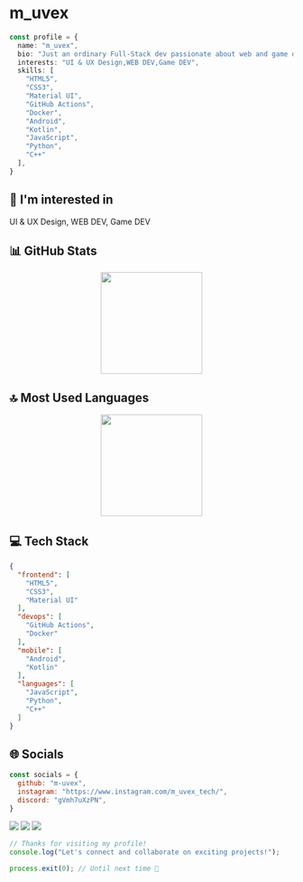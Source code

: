 # m_uvex

```typescript
const profile = {
  name: "m_uvex",
  bio: "Just an ordinary Full-Stack dev passionate about web and game dev.",
  interests: "UI & UX Design,WEB DEV,Game DEV",
  skills: [
    "HTML5",
    "CSS3",
    "Material UI",
    "GitHub Actions",
    "Docker",
    "Android",
    "Kotlin",
    "JavaScript",
    "Python",
    "C++"
  ],
}
```

## 👀 I'm interested in

UI & UX Design, WEB DEV, Game DEV

## 📊 GitHub Stats

<!-- ⚠️ Important: Replace 'm-uvex' with your actual GitHub username in the URL below -->
<div align="center">
  <img height="180em" src="https://github-readme-stats.vercel.app/api?username=m-uvex&show_icons=true&theme=dark&include_all_commits=true&count_private=true"/>
</div>

## 🔝 Most Used Languages

<!-- ⚠️ Important: Replace 'm-uvex' with your actual GitHub username in the URL below -->
<div align="center">
  <img height="180em" src="https://github-readme-stats.vercel.app/api/top-langs/?username=m-uvex&layout=compact&langs_count=10&theme=dark"/>
</div>

## 💻 Tech Stack

```json
{
  "frontend": [
    "HTML5",
    "CSS3",
    "Material UI"
  ],
  "devops": [
    "GitHub Actions",
    "Docker"
  ],
  "mobile": [
    "Android",
    "Kotlin"
  ],
  "languages": [
    "JavaScript",
    "Python",
    "C++"
  ]
}
```

## 🌐 Socials

```javascript
const socials = {
  github: "m-uvex",
  instagram: "https://www.instagram.com/m_uvex_tech/",
  discord: "gVmh7uXzPN",
}
```

<div>
<a href="https://github.com/m-uvex"><img src="https://img.shields.io/badge/github-%23000000.svg?style=for-the-badge&logo=github&logoColor=white" /></a> <a href="https://www.instagram.com/m_uvex_tech/"><img src="https://img.shields.io/badge/instagram-%23000000.svg?style=for-the-badge&logo=instagram&logoColor=white" /></a> <a href="https://discord.gg/gVmh7uXzPN"><img src="https://img.shields.io/badge/discord-%23000000.svg?style=for-the-badge&logo=discord&logoColor=white" /></a> 
</div>

```typescript
// Thanks for visiting my profile!
console.log("Let's connect and collaborate on exciting projects!");

process.exit(0); // Until next time 👋
```
